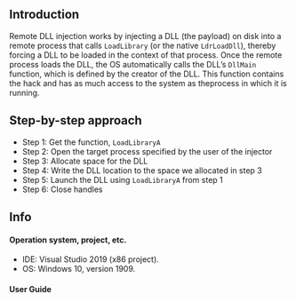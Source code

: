 ## Introduction 

Remote DLL injection works by injecting a DLL (the payload) on disk into a remote process that calls `LoadLibrary` (or the native `LdrLoadDll`), thereby forcing a DLL to be loaded in the context of that process. Once the remote process loads the DLL, the OS automatically calls the DLL’s `DllMain` function, which is defined by the creator of the DLL. This function contains the hack and has as much access to the system as theprocess in which it is running. 

## Step-by-step approach

- Step 1: Get the function, `LoadLibraryA`
- Step 2: Open the target process specified by the user of the injector
- Step 3: Allocate space for the DLL
- Step 4: Write the DLL location to the space we allocated in step 3
- Step 5: Launch the DLL using `LoadLibraryA` from step 1
- Step 6: Close handles

## Info

#### Operation system, project, etc.

- IDE: Visual Studio 2019 (x86 project).
- OS: Windows 10, version 1909.

#### User Guide



